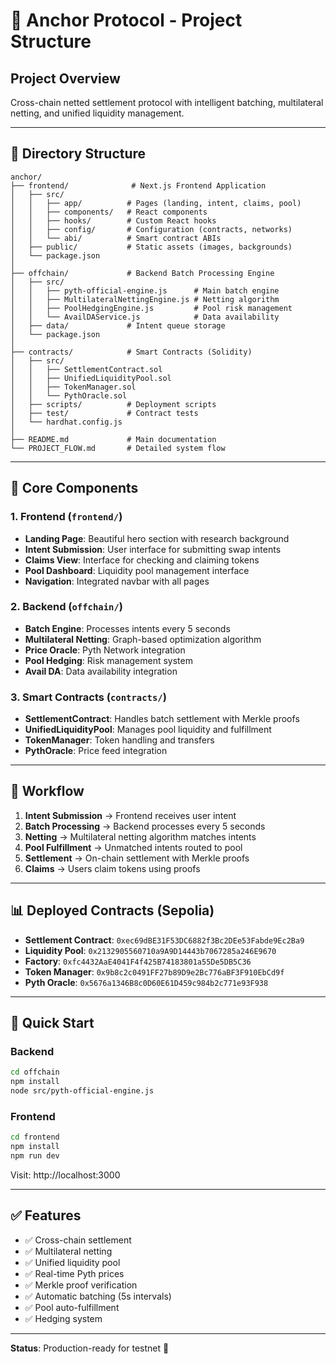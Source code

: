 # 📁 Anchor Protocol - Project Structure

## Project Overview

Cross-chain netted settlement protocol with intelligent batching, multilateral netting, and unified liquidity management.

---

## 📂 Directory Structure

```
anchor/
├── frontend/              # Next.js Frontend Application
│   ├── src/
│   │   ├── app/          # Pages (landing, intent, claims, pool)
│   │   ├── components/   # React components
│   │   ├── hooks/        # Custom React hooks
│   │   ├── config/       # Configuration (contracts, networks)
│   │   └── abi/          # Smart contract ABIs
│   ├── public/           # Static assets (images, backgrounds)
│   └── package.json
│
├── offchain/             # Backend Batch Processing Engine
│   ├── src/
│   │   ├── pyth-official-engine.js      # Main batch engine
│   │   ├── MultilateralNettingEngine.js # Netting algorithm
│   │   ├── PoolHedgingEngine.js         # Pool risk management
│   │   └── AvailDAService.js            # Data availability
│   ├── data/             # Intent queue storage
│   └── package.json
│
├── contracts/            # Smart Contracts (Solidity)
│   ├── src/
│   │   ├── SettlementContract.sol
│   │   ├── UnifiedLiquidityPool.sol
│   │   ├── TokenManager.sol
│   │   └── PythOracle.sol
│   ├── scripts/          # Deployment scripts
│   ├── test/             # Contract tests
│   └── hardhat.config.js
│
├── README.md             # Main documentation
└── PROJECT_FLOW.md       # Detailed system flow

```

---

## 🎯 Core Components

### 1. Frontend (`frontend/`)
- **Landing Page**: Beautiful hero section with research background
- **Intent Submission**: User interface for submitting swap intents
- **Claims View**: Interface for checking and claiming tokens
- **Pool Dashboard**: Liquidity pool management interface
- **Navigation**: Integrated navbar with all pages

### 2. Backend (`offchain/`)
- **Batch Engine**: Processes intents every 5 seconds
- **Multilateral Netting**: Graph-based optimization algorithm
- **Price Oracle**: Pyth Network integration
- **Pool Hedging**: Risk management system
- **Avail DA**: Data availability integration

### 3. Smart Contracts (`contracts/`)
- **SettlementContract**: Handles batch settlement with Merkle proofs
- **UnifiedLiquidityPool**: Manages pool liquidity and fulfillment
- **TokenManager**: Token handling and transfers
- **PythOracle**: Price feed integration

---

## 🔄 Workflow

1. **Intent Submission** → Frontend receives user intent
2. **Batch Processing** → Backend processes every 5 seconds
3. **Netting** → Multilateral netting algorithm matches intents
4. **Pool Fulfillment** → Unmatched intents routed to pool
5. **Settlement** → On-chain settlement with Merkle proofs
6. **Claims** → Users claim tokens using proofs

---

## 📊 Deployed Contracts (Sepolia)

- **Settlement Contract**: `0xec69dBE31F53DC6882f3Bc2DEe53Fabde9Ec2Ba9`
- **Liquidity Pool**: `0x2132905560710a9A9D14443b7067285a246E9670`
- **Factory**: `0xfc4432AaE4041F4f425B74183801a55De5DB5C36`
- **Token Manager**: `0x9b8c2c0491FF27b89D9e2Bc776aBF3F910EbCd9f`
- **Pyth Oracle**: `0x5676a1346B8c0D60E61D459c984b2c771e93F938`

---

## 🚀 Quick Start

### Backend
```bash
cd offchain
npm install
node src/pyth-official-engine.js
```

### Frontend
```bash
cd frontend
npm install
npm run dev
```

Visit: http://localhost:3000

---

## ✅ Features

- ✅ Cross-chain settlement
- ✅ Multilateral netting
- ✅ Unified liquidity pool
- ✅ Real-time Pyth prices
- ✅ Merkle proof verification
- ✅ Automatic batching (5s intervals)
- ✅ Pool auto-fulfillment
- ✅ Hedging system

---

**Status**: Production-ready for testnet 🚀

